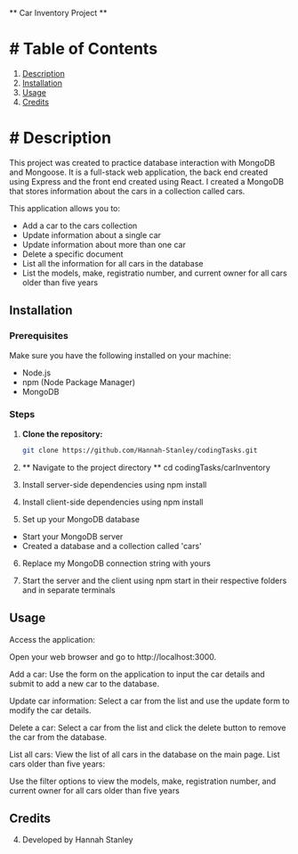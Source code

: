 ** Car Inventory Project **

# # Table of Contents 
1. [Description](#description)
2. [Installation](#installation)
3. [Usage](#usage)
4. [Credits](#credits)

# # Description 
This project was created to practice database interaction with MongoDB and Mongoose. It is a full-stack web application, the back end created using Express and the front end created using React. I created a MongoDB that stores information about the cars in a collection called cars. 

This application allows you to:
- Add a car to the cars collection
- Update information about a single car 
- Update information about more than one car 
- Delete a specific document 
- List all the information for all cars in the database 
- List the models, make, registratio number, and current owner for all cars older than five years 

## Installation
### Prerequisites
Make sure you have the following installed on your machine:
- Node.js
- npm (Node Package Manager)
- MongoDB

### Steps
1. **Clone the repository:**
   ```bash
   git clone https://github.com/Hannah-Stanley/codingTasks.git

2. ** Navigate to the project directory **
cd codingTasks/carInventory

3. Install server-side dependencies using npm install

4. Install client-side dependencies using npm install 

5. Set up your MongoDB database 
- Start your MongoDB server 
- Created a database and a collection called 'cars'

6. Replace my MongoDB connection string with yours 

7. Start the server and the client using npm start in their respective folders and in separate terminals 

## Usage 
Access the application:

Open your web browser and go to http://localhost:3000.

Add a car:
Use the form on the application to input the car details and submit to add a new car to the database.

Update car information:
Select a car from the list and use the update form to modify the car details.

Delete a car:
Select a car from the list and click the delete button to remove the car from the database.

List all cars:
View the list of all cars in the database on the main page.
List cars older than five years:

Use the filter options to view the models, make, registration number, and current owner for all cars older than five years

## Credits 
4. Developed by Hannah Stanley 